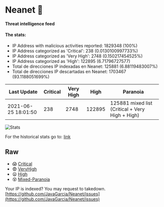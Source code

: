 # Neanet :hocho:
#### Threat intelligence feed
#### The stats:

- IP Address with malicious activities reported: 1829348 (100%)
- IP Address categorized as 'Critical':  238 (0.0130100997733%)
- IP Address categorized as 'Very High':  2748 (0.150217454525%)
- IP Address categorized as 'High':  122895 (6.71796727577)
- Total de direcciones IP indexadas en Neanet:  125881 (6.88119483007%)
- Total de direcciones IP descartadas en Neanet:  1703467 (93.1188051699%)

| Last Update | Critical | Very High | High | Paranoia |
| --- | --- | --- | --- | --- |
| 2021-06-25 18:01:50 | 238 | 2748 | 122895 | 125881 mixed list (Critical + Very High + High)|

![Stats](https://docs.google.com/spreadsheets/d/e/2PACX-1vSnaNMIXVabIpDJjufMlzH7poXnshF3mgd8Is1g9ytUEzVsP5my4Trn8f-xkoLLQ38xpL3HtmUexLo6/pubchart?oid=501124687&format=image)

For the historical stats go to: [link](/stats.csv)
## Raw
- :scream: [Critical](https://raw.githubusercontent.com/JavaGarcia/Neanet/master/blacklists/neanet_critical.txt)
- :fearful: [VeryHigh](https://raw.githubusercontent.com/JavaGarcia/Neanet/master/blacklists/neanet_veryHigh.txtt)
- :frowning: [High](https://raw.githubusercontent.com/JavaGarcia/Neanet/master/blacklists/neanet_high.txt)
- :dizzy_face: [Mixed-Paranoia](https://raw.githubusercontent.com/JavaGarcia/Neanet/master/blacklists/neanet_all.txt)


Your IP is indexed? You may request to takedown. [https://github.com/JavaGarcia/Neanet/issues](https://github.com/JavaGarcia/Neanet/issues)
























































































































































































































































































































































































































































































































































































































































































































































































































































































































































































































































































































































































































































































































































































































































































































































































































































































































































































































































































































































































































































































































































































































































































































































































































































































































































































































































































































































































































































































































































































































































































































































































































































































































































































































































































































































































































































































































































































































































































































































































































































































































































































































































































































































































































































































































































































































































































































































































































































































































































































































































































































































































































































































































































































































































































































































































































































































































































































































































































































































































































































































































































































































































































































































































































































































































































































































































































































































































































































































































































































































































































































































































































































































































































































































